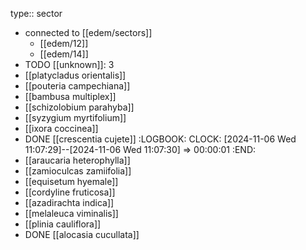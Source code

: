 type:: sector

- connected to [[edem/sectors]]
	- [[edem/12]]
	- [[edem/14]]
- TODO [[unknown]]: 3
- [[platycladus orientalis]]
- [[pouteria campechiana]]
- [[bambusa multiplex]]
- [[schizolobium parahyba]]
- [[syzygium myrtifolium]]
- [[ixora coccinea]]
- DONE [[crescentia cujete]]
  :LOGBOOK:
  CLOCK: [2024-11-06 Wed 11:07:29]--[2024-11-06 Wed 11:07:30] =>  00:00:01
  :END:
- [[araucaria heterophylla]]
- [[zamioculcas zamiifolia]]
- [[equisetum hyemale]]
- [[cordyline fruticosa]]
- [[azadirachta indica]]
- [[melaleuca viminalis]]
- [[plinia cauliflora]]
- DONE [[alocasia cucullata]]